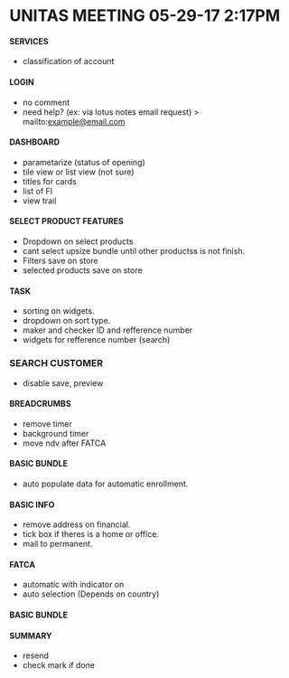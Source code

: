 # UNITAS MEETING 05-29-17 2:17PM

#### SERVICES

 - classification of account

#### LOGIN

 - no comment
 - need help? (ex: via lotus notes email request) > mailto:example@email.com
  
#### DASHBOARD

 - parametarize (status of opening)
 - tile view or list view (not sure)
 - titles for cards
 - list of FI
 - view trail

#### SELECT PRODUCT FEATURES

 - Dropdown on select products
 - cant select upsize bundle until other productss is not finish.
 - Filters save on store
 - selected products save on store

#### TASK

  - sorting on widgets.
  - dropdown on sort type.
  - maker and checker ID and refference number
  - widgets for refference number (search)

### SEARCH CUSTOMER

  - disable save, preview

#### BREADCRUMBS

 - remove timer
 - background timer
 - move ndv after FATCA

#### BASIC BUNDLE

 - auto populate data for automatic enrollment.

#### BASIC INFO

 - remove address on financial.
 - tick box if theres is a home or office.
 - mail to permanent.
 

#### FATCA

 - automatic with indicator on
 - auto selection (Depends on country)

#### BASIC BUNDLE


#### SUMMARY

 - resend
 - check mark if done
